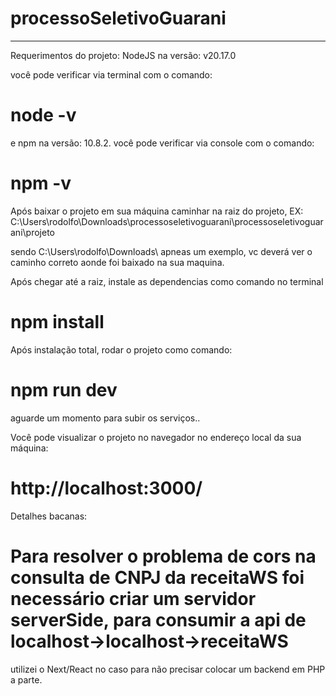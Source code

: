 # processoSeletivoGuarani
-------------------------
Requerimentos do projeto: 
NodeJS na versão: v20.17.0

você pode verificar via terminal com o comando:
# node -v

e npm na versão: 10.8.2.
você pode verificar via console com o comando:
# npm -v 

Após baixar o projeto em sua máquina caminhar na raiz do projeto, EX:
C:\Users\rodolfo\Downloads\processoseletivoguarani\processoseletivoguarani\projeto

sendo C:\Users\rodolfo\Downloads\ apneas um exemplo, vc deverá ver o caminho correto aonde foi baixado na sua maquina.

Após chegar até a raiz, instale as dependencias como comando no terminal 

# npm install

Após instalação total, rodar o projeto como comando:

# npm run dev

aguarde um momento para subir os serviços..

Você pode visualizar o projeto no navegador no endereço local da sua máquina: 

# http://localhost:3000/


Detalhes bacanas:

# Para resolver o problema de cors na consulta de CNPJ da receitaWS  foi necessário criar um servidor serverSide, para consumir a api de localhost->localhost->receitaWS
utilizei o Next/React no caso para não precisar colocar um backend em PHP a parte.




